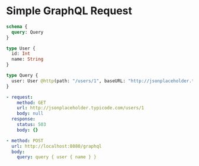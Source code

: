 # Simple GraphQL Request

```graphql @server
schema {
  query: Query
}

type User {
  id: Int
  name: String
}

type Query {
  user: User @http(path: "/users/1", baseURL: "http://jsonplaceholder.typicode.com")
}
```

```yml @mock
- request:
    method: GET
    url: http://jsonplaceholder.typicode.com/users/1
    body: null
  response:
    status: 503
    body: {}
```

```yml @test
- method: POST
  url: http://localhost:8080/graphql
  body:
    query: query { user { name } }
```
